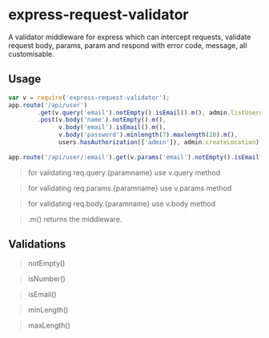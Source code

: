 # express-request-validator
A validator middleware for express which can intercept requests, validate request body, params, param and respond with error code, message, all customisable.

## Usage

```javascript
var v = require('express-request-validator');
app.route('/api/user')
		.get(v.query('email').notEmpty().isEmail().m(), admin.listUsers)
		.post(v.body('name').notEmpty().m(), 
		      v.body('email').isEmail().m(),
		      v.body('password').minlength(7).maxlength(20).m(), 
		      users.hasAuthorization(['admin']), admin.createLocation);
		      
app.route('/api/user/:email').get(v.params('email').notEmpty().isEmail().m(), admin.readUser)		      
```		      

> for validating req.query.{paramname} use v.query method

> for validating req.params.{paramname} use v.params method

> for validating req.body.{paramname} use v.body method


> .m() returns the middleware.

## Validations

> notEmpty()

> isNumber()

> isEmail()

> minLength()

> maxLength()
